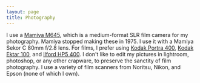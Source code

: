 ```yaml
---
layout: page
title: Photography
---
```


I use a <a href="http://camera-wiki.org/wiki/Mamiya_M645" target="_blank">Mamiya M645</a>, which is a medium-format SLR film camera for my photography. Mamiya stopped making these in 1975. I use it with a Mamiya Sekor C 80mm f/2.8 lens. For films, I prefer using <a href="https://grainsandsuch.co/kodak-portra-400-35-120">Kodak Portra 400</a>, <a href="https://www.analog.cafe/r/kodak-ektar-100-film-review-59np">Kodak Ektar 100</a>, and <a href="https://www.shopmoment.com/reviews/ilford-hp5-400-film-review">Ilford HP5 400</a>. I don't like to edit my pictures in lightroom, photoshop, or any other crapware, to preserve the sanctity of film photography. I use a variety of film scanners from Noritsu, Nikon, and Epson (none of which I own).
